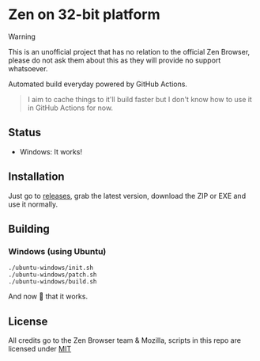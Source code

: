 # Zen on 32-bit platform

> [!WARNING]
> This is an unofficial project that has no relation to the official Zen Browser, please do not ask them about this as they will provide no support whatsoever.

Automated build everyday powered by GitHub Actions.
> I aim to cache things to it'll build faster but I don't know how to use it in GitHub Actions for now.

## Status

+ Windows: It works!

## Installation

Just go to [releases](https://github.com/teppyboy/zen-32bit/releases), grab the latest version, download the ZIP or EXE and use it normally.

## Building

### Windows (using Ubuntu)

```
./ubuntu-windows/init.sh
./ubuntu-windows/patch.sh
./ubuntu-windows/build.sh
```

And now :pray: that it works.

## License

All credits go to the Zen Browser team & Mozilla, scripts in this repo are licensed under [MIT](./LICENSE)
